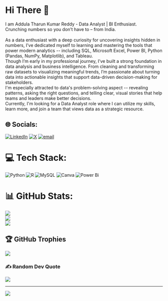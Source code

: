 #  Hi There 👋

I am Addula Tharun Kumar Reddy -  Data Analyst | BI Enthusiast.<br>Crunching numbers so you don’t have to – from India.<br><br>As a data enthusiast with a deep curiosity for uncovering insights hidden in numbers, I’ve dedicated myself to learning and mastering the tools that power modern analytics -- including SQL, Microsoft Excel, Power BI,  Python (Pandas, NumPy, Matplotlib), and Tableau.<br>Though I’m early in my professional journey, I’ve built a strong foundation in data analysis and business intelligence. From cleaning and transforming raw datasets to visualizing meaningful trends, I’m passionate about turning data into actionable insights that support data-driven decision-making for stakeholders.<br>I'm especially attracted to data's problem-solving aspect -- revealing patterns, asking the right questions, and telling clear, visual stories that help teams and leaders make better decisions.<br>Currently, I'm looking for a Data Analyst role where I can utilize my skills, learn more, and join a team that views data as a strategic resource.


## 🌐 Socials:
[![LinkedIn](https://img.shields.io/badge/LinkedIn-%230077B5.svg?logo=linkedin&logoColor=white)](https://linkedin.com/in/addulatharunkumarreddy) [![X](https://img.shields.io/badge/X-black.svg?logo=X&logoColor=white)](https://x.com/TharunReddy00) [![email](https://img.shields.io/badge/Email-D14836?logo=gmail&logoColor=white)](mailto:mailmeattharun007@gmail.com) 

# 💻 Tech Stack:
![Python](https://img.shields.io/badge/python-3670A0?style=for-the-badge&logo=python&logoColor=ffdd54) ![R](https://img.shields.io/badge/r-%23276DC3.svg?style=for-the-badge&logo=r&logoColor=white) ![MySQL](https://img.shields.io/badge/mysql-4479A1.svg?style=for-the-badge&logo=mysql&logoColor=white) ![Canva](https://img.shields.io/badge/Canva-%2300C4CC.svg?style=for-the-badge&logo=Canva&logoColor=white) ![Power Bi](https://img.shields.io/badge/power_bi-F2C811?style=for-the-badge&logo=powerbi&logoColor=black)
# 📊 GitHub Stats:
![](https://github-readme-stats.vercel.app/api?username=TharunKumarReddyA-fr&theme=dark&hide_border=false&include_all_commits=true&count_private=true)<br/>
![](https://nirzak-streak-stats.vercel.app/?user=TharunKumarReddyA-fr&theme=dark&hide_border=false)<br/>
![](https://github-readme-stats.vercel.app/api/top-langs/?username=TharunKumarReddyA-fr&theme=dark&hide_border=false&include_all_commits=true&count_private=true&layout=compact)

## 🏆 GitHub Trophies
![](https://github-profile-trophy.vercel.app/?username=TharunKumarReddyA-fr&theme=radical&no-frame=false&no-bg=false&margin-w=4)

### ✍️ Random Dev Quote
![](https://quotes-github-readme.vercel.app/api?type=horizontal&theme=radical)

---
[![](https://visitcount.itsvg.in/api?id=TharunKumarReddyA-fr&icon=10&color=13)](https://visitcount.itsvg.in)

<!-- Proudly created with GPRM ( https://gprm.itsvg.in ) -->
